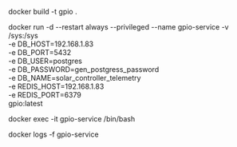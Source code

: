 docker build -t gpio .

docker run -d --restart always --privileged --name gpio-service -v /sys:/sys \
    -e DB_HOST=192.168.1.83 \
    -e DB_PORT=5432 \
    -e DB_USER=postgres \
    -e DB_PASSWORD=gen_postgress_password \
    -e DB_NAME=solar_controller_telemetry \
    -e REDIS_HOST=192.168.1.83 \
    -e REDIS_PORT=6379 \
    gpio:latest

docker exec -it gpio-service /bin/bash


docker logs -f gpio-service


